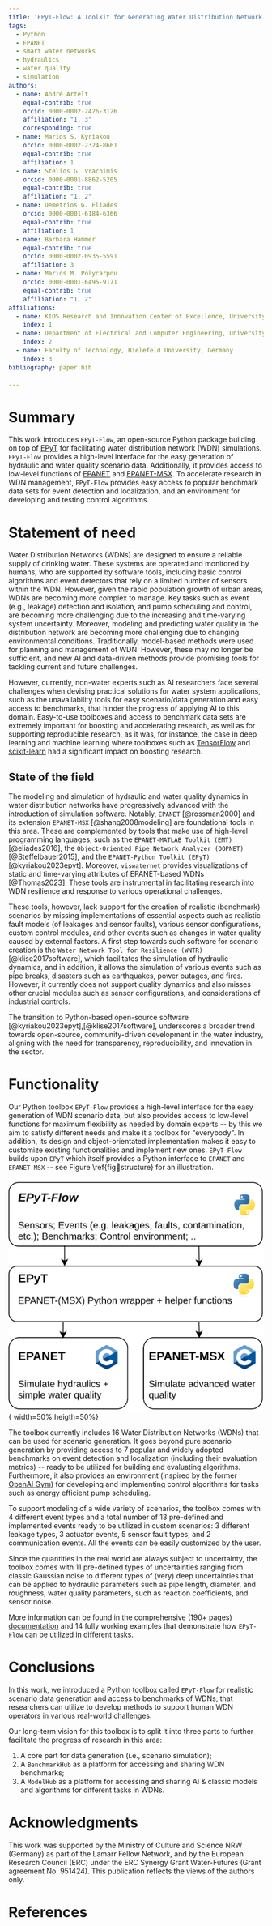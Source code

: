 ```yaml
---
title: 'EPyT-Flow: A Toolkit for Generating Water Distribution Network Data'
tags:
  - Python
  - EPANET
  - smart water networks
  - hydraulics
  - water quality
  - simulation
authors:
  - name: André Artelt
    equal-contrib: true
    orcid: 0000-0002-2426-3126
    affiliation: "1, 3"
    corresponding: true
  - name: Marios S. Kyriakou
    orcid: 0000-0002-2324-8661
    equal-contrib: true
    affiliation: 1
  - name: Stelios G. Vrachimis
    orcid: 0000-0001-8862-5205
    equal-contrib: true
    affiliation: "1, 2"
  - name: Demetrios G. Eliades
    orcid: 0000-0001-6184-6366
    equal-contrib: true
    affiliation: 1
  - name: Barbara Hammer
    equal-contrib: true
    orcid: 0000-0002-0935-5591
    affiliation: 3
  - name: Marios M. Polycarpou
    orcid: 0000-0001-6495-9171
    equal-contrib: true
    affiliation: "1, 2"
affiliations:
  - name: KIOS Research and Innovation Center of Excellence, University of Cyprus, Cyprus
    index: 1
  - name: Department of Electrical and Computer Engineering, University of Cyprus, Cyprus
    index: 2
  - name: Faculty of Technology, Bielefeld University, Germany
    index: 3
bibliography: paper.bib

---
```


# Summary

This work introduces `EPyT-Flow`, an open-source Python package building on top of [EPyT](https://github.com/OpenWaterAnalytics/EPyT) for facilitating water distribution network (WDN) simulations.
`EPyT-Flow` provides a high-level interface for the easy generation of hydraulic and water quality scenario data.
Additionally, it provides access to low-level functions of [EPANET](https://github.com/USEPA/EPANET2.2) and [EPANET-MSX](https://github.com/USEPA/EPANETMSX/).
To accelerate research in WDN management, `EPyT-Flow` provides easy access to popular benchmark data sets for event detection and localization, and an environment for developing and testing control algorithms.

# Statement of need 

Water Distribution Networks (WDNs) are designed to ensure a reliable supply of drinking water. These systems are operated and monitored by humans, who are supported by software tools, including basic control algorithms and event detectors that rely on a limited number of sensors within the WDN. However, given the rapid population growth of urban areas, WDNs are becoming more complex to manage. Key tasks such as event (e.g., leakage) detection and isolation, and pump scheduling and control, are becoming more challenging due to the increasing and time-varying system uncertainty. Moreover, modeling and predicting water quality in the distribution network are becoming more challenging due to changing environmental conditions. Traditionally, model-based methods were used for planning and management of WDN. However, these may no longer be sufficient, and new AI and data-driven methods provide promising tools for tackling current and future challenges.

However, currently, non-water experts such as AI researchers face several challenges when devising practical solutions for water system applications, such as the unavailability tools for easy scenario/data generation and easy access to benchmarks, that hinder the progress of applying AI to this domain. 
Easy-to-use toolboxes and access to benchmark data sets are extremely important for boosting and accelerating research, as well as for supporting reproducible research, as it was, for instance, the case in deep learning and machine learning where toolboxes such as [TensorFlow](https://www.tensorflow.org/) and [scikit-learn](https://scikit-learn.org/stable/) had a significant impact on boosting research.


## State of the field

The modeling and simulation of hydraulic and water quality dynamics in water distribution networks have
progressively advanced with the introduction of simulation software. Notably, `EPANET` [@rossman2000] and
its extension `EPANET-MSX` [@shang2008modeling] are foundational tools in this area. These are complemented
by tools that make use of high-level programming languages, such as the `EPANET-MATLAB Toolkit (EMT)` [@eliades2016],
the `Object-Oriented Pipe Network Analyzer (OOPNET)` [@Steffelbauer2015], and the
`EPANET-Python Toolkit (EPyT)` [@kyriakou2023epyt]. Moreover, `viswaternet` provides visualizations
of static and time-varying attributes of EPANET-based WDNs [@Thomas2023]. These tools are instrumental in facilitating research
into WDN resilience and response to various operational challenges. 

These tools, however, lack support for the creation of realistic (benchmark) scenarios by missing implementations
of essential aspects such as realistic fault models (of leakages and sensor faults), various sensor configurations,
custom control modules, and other events such as changes in water quality caused by external factors.
A first step towards such software for scenario creation is the `Water Network Tool for Resilience (WNTR)` [@klise2017software],
which facilitates the simulation of hydraulic dynamics, and in addition, it allows the simulation of various events
such as pipe breaks, disasters such as earthquakes, power outages, and fires. However, it currently does not support
quality dynamics and also misses other crucial modules such as sensor configurations, and considerations of industrial controls.

The transition to Python-based open-source software [@kyriakou2023epyt],[@klise2017software], underscores a broader trend
towards open-source, community-driven development in the water industry, aligning with the need for transparency,
reproducibility, and innovation in the sector.

# Functionality

Our Python toolbox `EPyT-Flow` provides a high-level interface for the easy generation of WDN scenario data,
but also provides access to low-level functions for maximum flexibility as needed by domain experts --
by this we aim to satisfy different needs and make it a toolbox for "everybody".
In addition, its design and object-orientated implementation makes it easy to customize existing
functionalities and implement new ones.
`EPyT-Flow` builds upon `EPyT` which itself provides a Python interface to `EPANET` 
and `EPANET-MSX` -- see Figure \ref{fig:toolbox:structure} for an illustration.

![Illustration of the functionality of the proposed toolbox *`EPyT-Flow`*.\label{fig:toolbox:structure}](figures/structure.drawio.png){ width=50% heigth=50%}

The toolbox currently includes $16$ Water Distribution Networks (WDNs) that can be used for scenario generation.
It goes beyond pure scenario generation by providing access to $7$ popular and widely adopted
benchmarks on event detection and localization (including their evaluation metrics) -- ready to be
utilized for building and evaluating algorithms.
Furthermore, it also provides an environment (inspired by the former [OpenAI Gym](https://gymnasium.farama.org/index.html))
for developing and implementing control algorithms for tasks such as energy efficient pump scheduling.

To support modeling of a wide variety of scenarios, the toolbox comes with $4$ different event types
and a total number of $13$ pre-defined and implemented events ready to be utilized in custom scenarios:
$3$ different leakage types, $3$ actuator events, $5$ sensor fault types, and $2$ communication events.
All the events can be easily customized by the user.

Since the quantities in the real world are always subject to uncertainty, the toolbox comes with
$11$ pre-defined types of uncertainties ranging from classic Gaussian noise to different types of
(very) deep uncertainties that can be applied to hydraulic parameters such as pipe length, diameter,
and roughness, water quality parameters, such as reaction coefficients, and sensor noise.


More information can be found in the comprehensive ($190$+ pages) [documentation](https://epytflow.readthedocs.io/en/latest/)
and $14$ fully working examples that demonstrate how `EPyT-Flow` can be utilized in different tasks.

# Conclusions

In this work, we introduced a Python toolbox called `EPyT-Flow` for realistic scenario data generation and
access to benchmarks of WDNs, that researchers can utilize to develop methods to support human WDN operators
in various real-world challenges.

Our long-term vision for this toolbox is to split it into three parts to further facilitate the progress of research in this area:

1) A core part for data generation (i.e., scenario simulation);
2) A `BenchmarkHub` as a platform for accessing and sharing WDN benchmarks;
3) A `ModelHub` as a platform for accessing and sharing AI & classic models and algorithms for different tasks in WDNs.

# Acknowledgments

This work was supported by the Ministry of Culture and Science NRW (Germany) as part of the Lamarr Fellow Network,
and by the European Research Council (ERC) under the ERC Synergy Grant Water-Futures (Grant agreement No. 951424).
This publication reflects the views of the authors only.

# References
